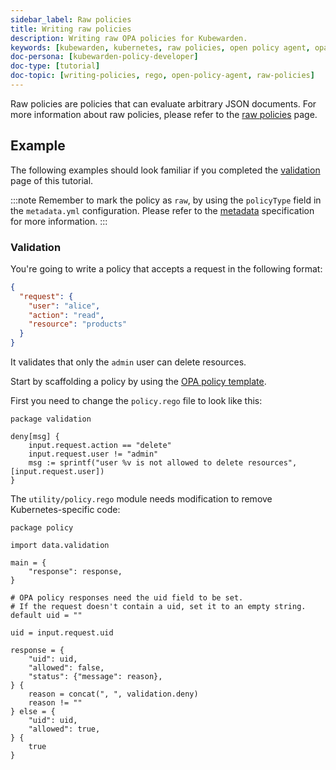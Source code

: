 ```yaml
---
sidebar_label: Raw policies
title: Writing raw policies
description: Writing raw OPA policies for Kubewarden.
keywords: [kubewarden, kubernetes, raw policies, open policy agent, opa, rego]
doc-persona: [kubewarden-policy-developer]
doc-type: [tutorial]
doc-topic: [writing-policies, rego, open-policy-agent, raw-policies]
---
```


<head>
  <link rel="canonical" href="https://docs.kubewarden.io/tutorials/writing-policies/rego/open-policy-agent/raw-policies"/>
</head>

Raw policies are policies that can evaluate arbitrary JSON documents.
For more information about raw policies, please refer to the
[raw policies](../../../../howtos/raw-policies.md) page.

## Example

The following examples should look familiar if you completed the
[validation](02-create-policy.md) page of this tutorial.

:::note
Remember to mark the policy as `raw`,
by using the `policyType` field in the `metadata.yml` configuration.
Please refer to the
[metadata](../../metadata.md)
specification for more information.
:::

### Validation

You're going to write a policy that accepts a request in the following format:

```json
{
  "request": {
    "user": "alice",
    "action": "read",
    "resource": "products"
  }
}
```

It validates that only the `admin` user can delete resources.

Start by scaffolding a policy by using the
[OPA policy template](https://github.com/kubewarden/opa-policy-template).

First you need to change the `policy.rego` file to look like this:

```rego
package validation

deny[msg] {
    input.request.action == "delete"
    input.request.user != "admin"
    msg := sprintf("user %v is not allowed to delete resources", [input.request.user])
}
```

The `utility/policy.rego` module needs modification to remove Kubernetes-specific code:

```rego
package policy

import data.validation

main = {
	"response": response,
}

# OPA policy responses need the uid field to be set.
# If the request doesn't contain a uid, set it to an empty string.
default uid = ""

uid = input.request.uid

response = {
	"uid": uid,
	"allowed": false,
	"status": {"message": reason},
} {
	reason = concat(", ", validation.deny)
	reason != ""
} else = {
	"uid": uid,
	"allowed": true,
} {
	true
}
```
